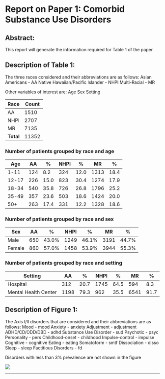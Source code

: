 

# Report on Paper 1: Comorbid Substance Use Disorders

## Abstract: 
This report will generate the information required for Table 1 of the paper.

## Description of Table 1:
The three races considered and their abbreviations are as follows:
Asian Americans - AA
Native Hawaiian/Pacific Islander - NHPI
Multi-Racial - MR

Other variables of interest are:
Age
Sex
Setting

        
|Race     |Count          |
|---------|---------------| 
|AA       |1510   |
|NHPI     |2707 |
|MR       |7135   |
|**Total**|11352|

### Number of patients grouped by race and age
|Age  |AA|%|NHPI|%|MR|%|
|-----|--|-|-----|-|--|-|
|1-11 |124|8.2|324|12.0|1313|18.4|
|12-17|226|15.0|823|30.4|1274|17.9|
|18-34|540|35.8|726|26.8|1796|25.2|
|35-49|357|23.6|503|18.6|1424|20.0|
|50+  |263|17.4|331|12.2|1328|18.6|

### Number of patients grouped by race and sex
|Sex|AA|%|NHPI|%|MR|%|
|---|--|-|-----|-|--|-|
|Male  |650|43.0%|1249|46.1%|3191|44.7%|
|Female|860|57.0%|1458|53.9%|3944|55.3%|

### Number of patients grouped by race and setting
|Setting|AA|%|NHPI|%|MR|%|
|-------|--|-|-----|-|--|-|
|Hospital            |312|20.7|1745|64.5|594|8.3|
|Mental Health Center|1198|79.3|962|35.5|6541|91.7|


## Description of Figure 1:
The Axis I/II disorders that are considered and their abbreviations are as follows:
Mood - mood
Anxiety - anxiety
Adjustment - adjustment
ADHD/CD/ODD/DBD - adhd
Substance Use Disorder - sud
Psychotic - psyc
Personality - pers
Childhood-onset - childhood
Impulse-control - impulse
Cognitive - cognitive
Eating - eating
Somatoform - smtf
Dissociation - disso
Sleep - sleep
Factitious Disorders - fd

Disorders with less than 3% prevalence are not shown in the figure

        
![](../results/diagnosesPercentageGraph.png)
***

